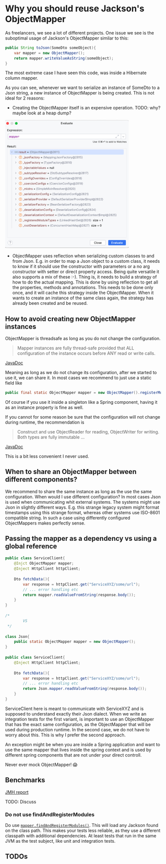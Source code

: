 
# Why you should reuse Jackson's ObjectMapper

As freelancers, we see a lot of different projects. 
One issue we see is the suboptimal usage of Jackson's ObjectMapper similar to this:

```java
public String toJson(SomeDto someObject){
    var mapper = new ObjectMapper();
    return mapper.writeValueAsString(someObject);
}
```
The most extreme case I have seen this code, was inside a Hibernate column mapper.

As you can see, whenever we want to serialize an instance of SomeDto to a Json string, a new instance of ObjectMapper is being created.
This is not ideal for 2 reasons:
- Creating the ObjectMapper itself is an expensive operation. TODO: why? maybe look at a  heap dump?
<img src="object-mapper-memory.png" alt="object mapper inernal state" width="400"/>

- ObjectMapper uses reflection when serializing custom classes to and from Json. 
E.g. in order to map a Json object to a custom class, it needs to know if it should use the constructor with parameters or a no arg constructor with setter or direct property access.
Being quite versatile it also supports a mix of these :-).
Thing is, it needs to build a strategy of how to do the actual mapping.
This is done by using reflection to get all the properties, methods and annotations.
This needs to be done only once, and it will cache this strategy inside the ObjectMapper.
When it wants to create an instance of the same class again, the strategy has already been created and be reused.



## How to avoid creating new ObjectMapper instances

ObjectMapper is threadsafe as long as you do not change the configuration.

> Mapper instances are fully thread-safe provided that ALL configuration of the instance occurs before ANY read or write calls.

[JavaDoc](https://fasterxml.github.io/jackson-databind/javadoc/2.7/com/fasterxml/jackson/databind/ObjectMapper.html)

Meaning as long as we do not change its configuration, after we started to use it, we can share it.
In most cases we recommend to just use a static field like

```java
public final static ObjectMapper mapper = new ObjectMapper().registerModule(new ParameterNamesModule());
```
Of course if you use it inside a singleton like a Spring component, having it as an instance property is fine as well.

If you cannot for some reason be sure that the configuration will not change during runtime, the recommendation is
> Construct and use ObjectReader for reading, ObjectWriter for writing. Both types are fully immutable ...

[JavaDoc](https://fasterxml.github.io/jackson-databind/javadoc/2.7/com/fasterxml/jackson/databind/ObjectMapper.html)

This is a bit less convenient I never used.

## When to share an ObjectMapper between different components?
We recommend to share the same instance as long as the use the same configuration.
When would I use different configuration? 
In most cases Json is used when communicating whit external systems.
The systems might use Json in slightly different ways.
E.g. this strange legacy system might format timestamps using this strange format, whereas other systems use ISO-8601 compatible string.
In such a case using differently configured ObjectMappers makes perfectly sense.

## Passing the mapper as a dependency vs using a global reference

```java
public class ServiceClient{
    @Injct ObjectMapper mapper;
    @Inject HttpClient httpClient;
    
    Dto fetchData(){
        var response = httpClient.get("ServiceXYZ/some/url");
        // ... error handling etc
        return mapper.readValueFromString(response.body());
    }
}

/*
        VS
 */

class Json{
    public static ObjectMapper mapper = new ObjectMapper(); 
}

public class ServiceClient{
    @Inject HttpClient httpClient;

    Dto fetchData(){
        var response = httpClient.get("ServiceXYZ/some/url");
        // ... error handling etc
        return Json.mapper.readValueFromString(response.body());
    }
}
```

ServiceClient here is meant to communicate with ServiceXYZ and is supposed to understand exactly their Json dialect.
When we write an integration tests for the first variant, is important to use an ObjectMapper that has the exact same configuration, as the ObjectMapper that will be used during production runtime.
In the second case, we do not have to worry about this.
This is why I prefer the second approach.

An exception might be when you are inside a Spring application and want to use the same mapper that lives inside the spring context and is used by different spring components that are not under your direct controll.

Never ever mock ObjectMapper! 😱

## Benchmarks

[JMH report](https://jmh.morethan.io/?gist=1d98e83fa1fcab88beaf40caa0ea35be)

TODO: Discuss


### Do not use findAndRegisterModules
Do use [`mapper.findAndRegisterModules()`](https://fasterxml.github.io/jackson-databind/javadoc/2.7/com/fasterxml/jackson/databind/ObjectMapper.html#findAndRegisterModules()).
This will load any Jackson found on the class path.
This makes your tests less reliable, as they use a different classpath with additional dependencies.
At least tests that run in the same JVM as the test subject, like unit and integration tests.

## TODOs
